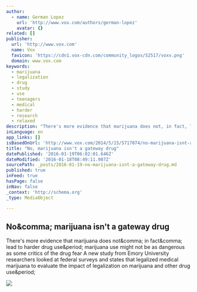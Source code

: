 ```yaml
---
author:
  - name: German Lopez
    url: 'http://www.vox.com/authors/german-lopez'
    avatar: {}
related: []
publisher:
  url: 'http://www.vox.com'
  name: Vox
  favicon: 'https://cdn1.vox-cdn.com/community_logos/52517/voxv.png'
  domain: www.vox.com
keywords:
  - marijuana
  - legalization
  - drug
  - study
  - use
  - teenagers
  - medical
  - harder
  - research
  - relaxed
description: "There's more evidence that marijuana does not, in fact, lead to harder drug use. marijuana use might not be as dangerous as some critics of the drug fear A new study from Emory University researchers looked at federal surveys and states that legalized medical marijuana to evaluate the impact of legalization on marijuana and other drug use."
inLanguage: en
app_links: []
isBasedOnUrl: 'http://www.vox.com/2014/5/15/5717074/no-marijuana-isnt-a-gateway-drug'
title: "No, marijuana isn't a gateway drug"
datePublished: '2016-01-19T06:02:01.646Z'
dateModified: '2016-01-18T08:49:11.907Z'
sourcePath: _posts/2016-01-19-no-marijuana-isnt-a-gateway-drug.md
published: true
inFeed: true
hasPage: false
inNav: false
_context: 'http://schema.org'
_type: MediaObject

---
```

<article style=""><h1>No&amp;comma; marijuana isn't a gateway drug</h1><p>There's more evidence that marijuana does not&amp;comma; in fact&amp;comma; lead to harder drug use&amp;period; marijuana use might not be as dangerous as some critics of the drug fear A new study from Emory University researchers looked at federal surveys and states that legalized medical marijuana to evaluate the impact of legalization on marijuana and other drug use&amp;period;</p><img src="https://cdn3.vox-cdn.com/thumbor/ikEQUmdTjzdW6N3fdsTJ7YJkW14=/0x32:2039x1391/1280x853/cdn0.vox-cdn.com/uploads/chorus_image/image/33057301/99037668.0.jpg" /></article>